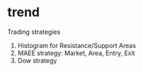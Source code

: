 # trend
Trading strategies

1. Histogram for Resistance/Support Areas
2. MAEE strategy: Market, Area, Entry, Exit
3. Dow strategy
